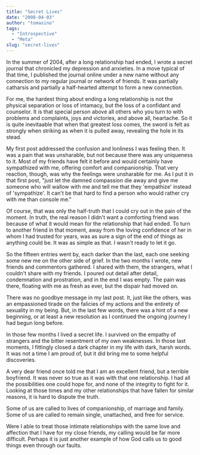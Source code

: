 ```yaml
---
title: "Secret Lives"
date: "2008-04-03"
author: "tomasino"
tags:
  - "Introspective"
  - "Meta"
slug: "secret-lives"
---
```


In the summer of 2004, after a long relationship had ended, I wrote a
secret journal that chronicled my depression and anxieties. In a move
typical of that time, I published the journal online under a new name
without any connection to my regular journal or network of friends. It
was partially catharsis and partially a half-hearted attempt to form a
new connection.

For me, the hardest thing about ending a long relationship is not the
physical separation or loss of intamacy, but the loss of a confidant and
counselor. It is that special person above all others who you turn to
with problems and complaints, joys and victories, and above all,
heartache. So it is quite inevitaable that when that greatest loss
comes, the sword is felt as strongly when striking as when it is pulled
away, revealing the hole in its stead.

My first post addressed the confusion and lonliness I was feeling then.
It was a pain that was unsharable, but not because there was any
uniqueness to it. Most of my friends have felt it before and would
certainly have sympathized with me, offering comfort and companionship.
That very reaction, though, was why the feelings were unsharable for me.
As I put it in that first post, "just let the damned compassion die away
and give me someone who will wallow with me and tell me that they
'empathize' instead of 'sympathize'. It can't be that hard to find a
person who would rather cry with me than console me."

Of course, that was only the half-truth that I could cry out in the pain
of the moment. In truth, the real reason I didn't want a comforting
friend was because of what it would mean for the relationship that had
ended. To turn to another friend in that moment, away from the loving
confidence of her in whom I had trusted for years, was as sure a sign of
the end of things as anything could be. It was as simple as that. I
wasn't ready to let it go.

So the fifteen entries went by, each darker than the last, each one
seeking some new me on the other side of grief. In the two months I
wrote, new friends and commentors gathered. I shared with them, the
strangers, what I couldn't share with my friends. I poured out detail
after detail, condemnation and prostration, and in the end I was empty.
The pain was there, floating with me as fresh as ever, but the dispair
had moved on.

There was no goodbye message in my last post. It, just like the others,
was an empassioned tirade on the falicies of my actions and the entirety
of sexuality in my being. But, in the last few words, there was a hint
of a new beginning, or at least a new resolution as I continued the
ongoing journey I had begun long before.

In those few months I lived a secret life. I survived on the empathy of
strangers and the bitter resentment of my own weaknesses. In those last
moments, I fittingly closed a dark chapter in my life with dark, harsh
words. It was not a time I am proud of, but it did bring me to some
helpful discoveries.

A very dear friend once told me that I am an excellent friend, but a
terrible boyfriend. It was never so true as it was with that one
relationship. I had all the possibilities one could hope for, and none
of the integrity to fight for it. Looking at those times and my other
relationships that have fallen for similar reasons, it is hard to
dispute the truth.

Some of us are called to lives of companionship, of marriage and family.
Some of us are called to remain single, unattached, and free for
service.

Were I able to treat those intimate relationships with the same love and
affection that I have for my close friends, my calling would be far more
difficult. Perhaps it is just another example of how God calls us to
good things even through our faults.
